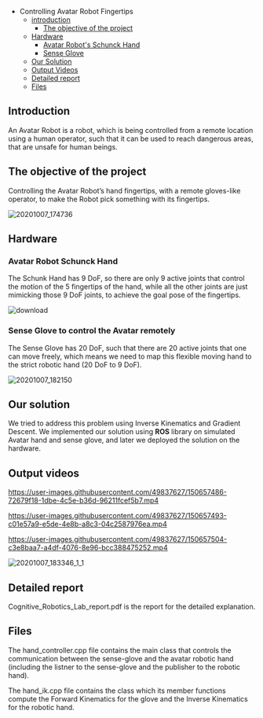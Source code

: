 - Controlling Avatar Robot Fingertips
  - [introduction](#introduction)
    - [The objective of the project](#the-objective-of-the-project)
  - [Hardware](#hardware)
    - [Avatar Robot's Schunck Hand](#avatar-robot-schunck-hand)
    - [Sense Glove](#sense-glove-to-control-the-avatar-remotely)
  - [Our Solution](#our-solution)
  - [Output Videos](#output-videos)
  - [Detailed report](#detailed-report)
  - [Files](#files)

## Introduction
An Avatar Robot is a robot, which is being controlled from a remote
location using a human operator, such that it can be used to reach dangerous
areas, that are unsafe for human beings.

## The objective of the project
Controlling the Avatar Robot’s hand fingertips, with a remote gloves-like operator, to make the Robot pick something with its fingertips.

![20201007_174736](https://user-images.githubusercontent.com/49837627/150657463-27f3529f-ed74-4da1-a0c5-a2d3c3a42ae5.jpg)

## Hardware
### Avatar Robot Schunck Hand
The Schunk Hand has 9 DoF, so there are only 9 active joints that control the motion of the 5 fingertips of the hand, while all the other joints are just mimicking those 9 DoF joints, to achieve the goal pose of the fingertips.

![download](https://user-images.githubusercontent.com/49837627/150656795-4d56b38f-83b7-4c52-b12d-48e72901dee3.jpeg)

### Sense Glove to control the Avatar remotely
The Sense Glove has 20 DoF, such that there are 20 active joints that one can move freely, which means we need to map this flexible moving hand to the strict robotic hand (20 DoF to 9 DoF).

![20201007_182150](https://user-images.githubusercontent.com/49837627/150656834-5ad76ab4-6bc4-4283-a8f1-e44c247a7bb8.jpg)

## Our solution
We tried to address this problem using Inverse Kinematics and Gradient Descent. We implemented our solution using **ROS** library on simulated Avatar hand and sense glove, and later we deployed the solution on the hardware.

## Output videos
https://user-images.githubusercontent.com/49837627/150657486-72679f18-1dbe-4c5e-b36d-96211fcef5b7.mp4

https://user-images.githubusercontent.com/49837627/150657493-c01e57a9-e5de-4e8b-a8c3-04c2587976ea.mp4

https://user-images.githubusercontent.com/49837627/150657504-c3e8baa7-a4df-4076-8e96-bcc388475252.mp4

![20201007_183346_1_1](https://user-images.githubusercontent.com/49837627/151211370-c37e7c4d-25d9-4800-b4b5-582487645f90.gif)


## Detailed report
Cognitive_Robotics_Lab_report.pdf is the report for the detailed explanation.

## Files
The hand_controller.cpp file contains the main class that controls the communication between the sense-glove and the avatar robotic hand (including the listner to the sense-glove and the publisher to the robotic hand).

The hand_ik.cpp file contains the class which its member functions compute the Forward Kinematics for the glove and the Inverse Kinematics for the robotic hand.
